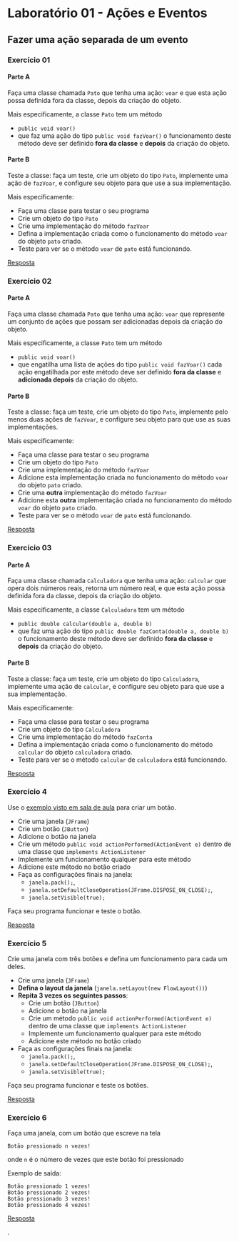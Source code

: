 # Laboratório 01 - Ações e Eventos


## Fazer uma ação separada de um evento

### Exercício 01

#### Parte A

Faça uma classe chamada `Pato` que tenha uma ação: `voar` e que esta ação possa definida fora da classe, depois da criação do objeto.

Mais especificamente, a classe `Pato` tem um método
 - `public void voar()`
 - que faz uma ação do tipo `public void fazVoar()`
o funcionamento deste método deve ser definido **fora da classe** e **depois** da criação do objeto.

#### Parte B

Teste a classe: faça um teste, crie um objeto do tipo `Pato`, implemente uma ação de `fazVoar`, e configure seu objeto para que use a sua implementação.

Mais especificamente:
 - Faça uma classe para testar o seu programa
 - Crie um objeto do tipo `Pato`
 - Crie uma implementação do método `fazVoar`
 - Defina a implementação criada como o funcionamento do método `voar` do objeto `pato` criado.
 - Teste para ver se o método `voar` de `pato` está funcionando.

[Resposta](https://github.com/viniciusdenovaes/Unip232ALPOO/tree/master/Lab01/src/acao_inserida_no_objeto)


### Exercício 02

#### Parte A

Faça uma classe chamada `Pato` que tenha uma ação: `voar` que represente um conjunto de ações que possam ser adicionadas depois da criação do objeto.

Mais especificamente, a classe `Pato` tem um método
 - `public void voar()`
 - que engatilha uma lista de ações do tipo `public void fazVoar()`
cada ação engatilhada por este método deve ser definido **fora da classe** e **adicionada depois** da criação do objeto.

#### Parte B

Teste a classe: faça um teste, crie um objeto do tipo `Pato`, implemente pelo menos duas ações de `fazVoar`, e configure seu objeto para que use as suas implementações.

Mais especificamente:
 - Faça uma classe para testar o seu programa
 - Crie um objeto do tipo `Pato`
 - Crie uma implementação do método `fazVoar`
 - Adicione esta implementação criada no funcionamento do método `voar` do objeto `pato` criado.
 - Crie uma **outra** implementação do método `fazVoar`
 - Adicione esta **outra** implementação criada no funcionamento do método `voar` do objeto `pato` criado.
 - Teste para ver se o método `voar` de `pato` está funcionando.

[Resposta](https://github.com/viniciusdenovaes/Unip232ALPOO/tree/master/Lab01/src/lista_de_acao_no_objeto)


### Exercício 03

#### Parte A

Faça uma classe chamada `Calculadora` que tenha uma ação: `calcular` que opera dois números reais, retorna um número real, e que esta ação possa definida fora da classe, depois da criação do objeto.

Mais especificamente, a classe `Calculadora` tem um método
 - `public double calcular(double a, double b)`
 - que faz uma ação do tipo `public double fazConta(double a, double b)`
o funcionamento deste método deve ser definido **fora da classe** e **depois** da criação do objeto.

#### Parte B

Teste a classe: faça um teste, crie um objeto do tipo `Calculadora`, implemente uma ação de `calcular`, e configure seu objeto para que use a sua implementação.

Mais especificamente:
 - Faça uma classe para testar o seu programa
 - Crie um objeto do tipo `Calculadora`
 - Crie uma implementação do método `fazConta`
 - Defina a implementação criada como o funcionamento do método `calcular` do objeto `calculadora` criado.
 - Teste para ver se o método `calcular` de `calculadora` está funcionando.

[Resposta](https://github.com/viniciusdenovaes/Unip232ALPOO/tree/master/Lab01/src/calculos)


### Exercício 4

Use o [exemplo visto em sala de aula](https://github.com/viniciusdenovaes/Unip232ALPOO/blob/master/Aula01/src/incluindo_acao_botao/TesteBotao.java) para criar um botão.

 - Crie uma janela (`JFrame`)
 - Crie um botão (`JButton`)
 - Adicione o botão na janela
 - Crie um método `public void actionPerformed(ActionEvent e)` dentro de uma classe que `implements ActionListener`
 - Implemente um funcionamento qualquer para este método
 - Adicione este método no botão criado
 - Faça as configurações finais na janela:
    - `janela.pack();`,  
    - `janela.setDefaultCloseOperation(JFrame.DISPOSE_ON_CLOSE);`,
    - `janela.setVisible(true);`

Faça seu programa funcionar e teste o botão.

[Resposta](https://github.com/viniciusdenovaes/Unip232ALPOO/blob/master/Aula01/src/incluindo_acao_botao)

### Exercício 5

Crie uma janela com três botões e defina um funcionamento para cada um deles.

 - Crie uma janela (`JFrame`)
 - **Defina o layout da janela** (`janela.setLayout(new FlowLayout())`)
 - **Repita 3 vezes os seguintes passos**:
    - Crie um botão (`JButton`)
    - Adicione o botão na janela
    - Crie um método `public void actionPerformed(ActionEvent e)` dentro de uma classe que `implements ActionListener`
    - Implemente um funcionamento qualquer para este método
    - Adicione este método no botão criado
 - Faça as configurações finais na janela:
    - `janela.pack();`,  
    - `janela.setDefaultCloseOperation(JFrame.DISPOSE_ON_CLOSE);`,
    - `janela.setVisible(true);`

Faça seu programa funcionar e teste os botões.

[Resposta](https://github.com/viniciusdenovaes/Unip232ALPOO/tree/master/Lab01/src/incluindo_acao_varios_botoes)


### Exercício 6

Faça uma janela, com um botão que escreve na tela
```
Botão pressionado n vezes!
```
onde `n` é o número de vezes que este botão foi pressionado

Exemplo de saída:
```
Botão pressionado 1 vezes!
Botão pressionado 2 vezes!
Botão pressionado 3 vezes!
Botão pressionado 4 vezes!
```

[Resposta](https://github.com/viniciusdenovaes/Unip232ALPOO/tree/master/Lab01/src/incluindo_acao_botao_increment)



.
